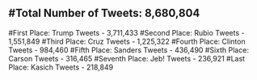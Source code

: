 #Total Number of Tweets: 8,680,804 
---
#First Place: Trump Tweets - 3,711,433
#Second Place: Rubio Tweets - 1,551,849
#Third Place: Cruz Tweets - 1,225,322
#Fourth Place: Clinton Tweets - 984,460
#Fifth Place: Sanders Tweets - 436,490
#Sixth Place: Carson Tweets - 316,465
#Seventh Place: Jeb! Tweets - 236,921
#Last Place: Kasich Tweets - 218,849

